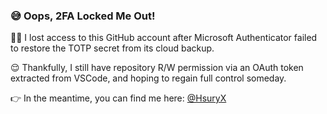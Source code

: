 ### 😅 Oops, 2FA Locked Me Out!

🤷‍♂️ I lost access to this GitHub account after Microsoft Authenticator failed to restore the TOTP secret from its cloud backup.

😌 Thankfully, I still have repository R/W permission via an OAuth token extracted from VSCode, and hoping to regain full control someday.

👉 In the meantime, you can find me here: [@HsuryX](https://github.com/HsuryX)
